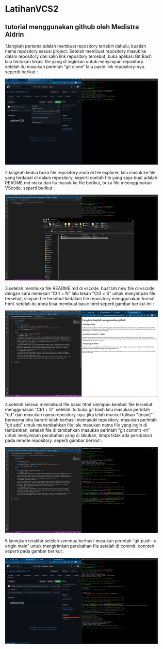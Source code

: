 # LatihanVCS2
## tutorial menggunakan github oleh Medistra Aldrin

<p>1.langkah pertama adalah membuat repository terlebih dahulu, buatlah nama repository sesuai project. Setelah membuat repository masuk ke dalam repository dan salin link repository tersebut, buka aplikasi Git Bash lalu tentukan lokasi file yang di inginkan untuk  menyimpan repository. setelah itu masukan perintah "git clone" lalu paste link repository-nya. sepertti  berikut : <p>

![Gambar 1](screenshot/ss1.png)

<p>2.langkah kedua buka file repository anda di file explorer, lalu masuk ke file yang terdapat di dalam repository, seperti contoh file yang saya buat adalah README.md maka dari itu masuk ke file berikut, buka file meenggunakan VScode. seperti berikut :<p>

![Gambar 2](screenshot/ss2.png)

<p>3.setelah membuka file README.md di vscode, buat lah new file di vscode dengan cara menekan "Ctrl + N" lalu tekan "Ctrl + S" untuk menyimpan file tersebut, simpan file tersebut kedalam file repository menggunakan format html. setelah itu anda bisa membuat basic html seperti gambar berikut ini : <p>

![Gambar 3](screenshot/ss3.png)

<p>4.setelah selesai memmbuat file basic html simmpan kembali file tersebut menggunakan "Ctrl + S". setelah itu buka git bash lalu masukan perintah "cd" dan masukan nama repository-nya. jika telah muncul tulisan "(main)" berwarna biru berarti telah berhasil memasuki repository. masukan perintah "git add" untuk menambahkan file lalu masukan nama file yang ingin di tambahkan, setelah file di tambahkan masukan perintah "git commit -m" untuk menyimpan perubahan yang di lakukan, tetapi tidak ada perubahan pada remote repository. seperti gambar berikut : <p>

![Gambar 4](screenshot/ss4.png)

<p>5.lanngkah terakhir setelah semmua berhasil masukan perintah "git push -u origin main" untuk mengirimkan perubahan file setelah di commit. conntoh seperti pada gambar berikut : <p>

![Gambar 5](screenshot/ss5.png)